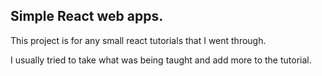 ## Simple React web apps.

This project is for any small react tutorials that I went through. 

I usually tried to take what was being taught and add more to the tutorial. 